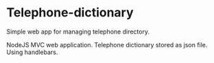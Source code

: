 # Telephone-dictionary
Simple web app for managing telephone directory.

NodeJS MVC web application. Telephone dictionary stored as json file. Using handlebars.
